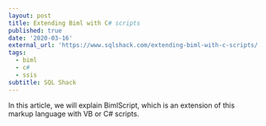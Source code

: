 ```yaml
---
layout: post
title: Extending Biml with C# scripts
published: true
date: '2020-03-16'
external_url: 'https://www.sqlshack.com/extending-biml-with-c-scripts/'
tags:
  - biml
  - c#
  - ssis
subtitle: SQL Shack
---
```

In this article, we will explain BimlScript, which is an extension of this markup language with VB or C# scripts.
